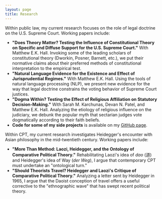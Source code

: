 ```yaml
---
layout: page
title: Research
---
```


Within public law, my current research focuses on the role of legal doctrine on the U.S. Supreme Court. Working papers include:

>
- **"Does Theory Matter? Testing the Influence of Constitutional Theory on Specific and Diffuse Support for the U.S. Supreme Court."** With Matthew E.K. Hall. Invoking some of the leading scholars of constitutional theory (Dworkin, Posner, Barnett, etc.), we put their normative claims about their preferred methods of constitutional interpretation to the empirical test.
- **"Natural Language Evidence for the Existence and Effect of Jurisprudential Regimes."** With Matthew E.K. Hall. Using the tools of natural language processing (NLP), we present new evidence for the way that legal doctrine constrains the voting behavior of Supreme Court justices.
- **"Dogma Within? Testing the Effect of Religious Affiliation on Statutory Decision-Making."** With Sarah M. Karchunas, Devan N. Patel, and Matthew E.K. Hall. Analyzing the etiology of religious influence on the judiciary, we debunk the popular myth that sectarian judges vote dogmatically according to their faith beliefs.
- **Code for some of my side projects** is available on my [GitHub page](https://github.com/mattdahl).

Within CPT, my current research investigates Heidegger's encounter with Asian philosophy in the mid-twentieth century. Working papers include:

>
- **"More Than Method: Laozi, Heidegger, and the Ontology of Comparative Political Theory."** Rehabilitating Laozi's idea of *dao* (道) and Heidegger's idea of Way (*der Weg*), I argue that contemporary CPT must undertake an "ontological turn."
- **"Should Theorists Travel? Heidegger and Laozi's Critique of Comparative Political Theory."** Analyzing a letter sent by Heidegger in 1965, I argue that the Daoist conception of travel offers a useful corrective to the "ethnographic wave" that has swept recent political theory.
